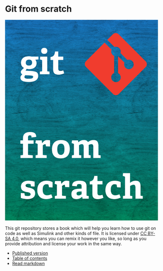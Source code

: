 # Git from scratch

![Git from scratch](cover.jpg)

This git repository stores a book which will help you learn how to use git on code as well as Simulink and other kinds of file.  It is licensed under [CC BY-SA 4.0](https://creativecommons.org/licenses/by-sa/4.0/), which means you can remix it however you like, so long as you provide attribution and license your work in the same way.

- [Published version](https://www.gitfromscratch.com/)
- [Table of contents](manuscript/SUMMARY.md)
- [Read markdown](manuscript/README.md)
